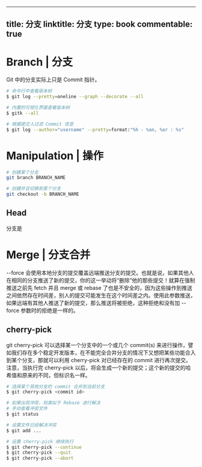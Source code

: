 
---
title: 分支
linktitle: 分支
type: book
commentable: true
---

# Branch | 分支

Git 中的分支实际上只是 Commit 指针。

```sh
# 命令行中查看版本树
$ git log --pretty=oneline --graph --decorate --all

# 内置的可视化界面查看版本树
$ gitk --all

# 根据提交人过滤 Commit 信息
$ git log --author="username" --pretty=format:"%h - %an, %ar : %s"
```

# Manipulation | 操作

```sh
# 创建某个分支
git branch BRANCH_NAME

# 创建并且切换到某个分支
git checkout -b BRANCH_NAME
```

## Head

分支是

# Merge | 分支合并

--force 会使用本地分支的提交覆盖远端推送分支的提交。也就是说，如果其他人在相同的分支推送了新的提交，你的这一举动将“删除”他的那些提交！就算在强制推送之前先 fetch 并且 merge 或 rebase 了也是不安全的，因为这些操作到推送之间依然存在时间差，别人的提交可能发生在这个时间差之内。使用此参数推送，如果远端有其他人推送了新的提交，那么推送将被拒绝，这种拒绝和没有加 --force 参数时的拒绝是一样的。

## cherry-pick

git cherry-pick 可以选择某一个分支中的一个或几个 commit(s) 来进行操作，譬如我们存在多个稳定开发版本，在不能完全合并分支的情况下又想把某些功能合入到某个分支，那就可以利用 cherry-pick 对已经存在的 commit 进行再次提交。注意，当执行完 cherry-pick 以后，将会生成一个新的提交；这个新的提交的哈希值和原来的不同，但标识名一样。

```sh
# 选择某个其他分支的 commit 合并到当前分支
$ git cherry-pick <commit id>

# 如果出现冲突，则类似于 Rebase 进行解决
# 手动查看冲突文件
$ git status

# 设置文件已经解决冲突
$ git add ...

# 设置 cherry-pick 继续执行
$ git cherry-pick --continue
$ git cherry-pick --quit
$ git cherry-pick --abort
```

    